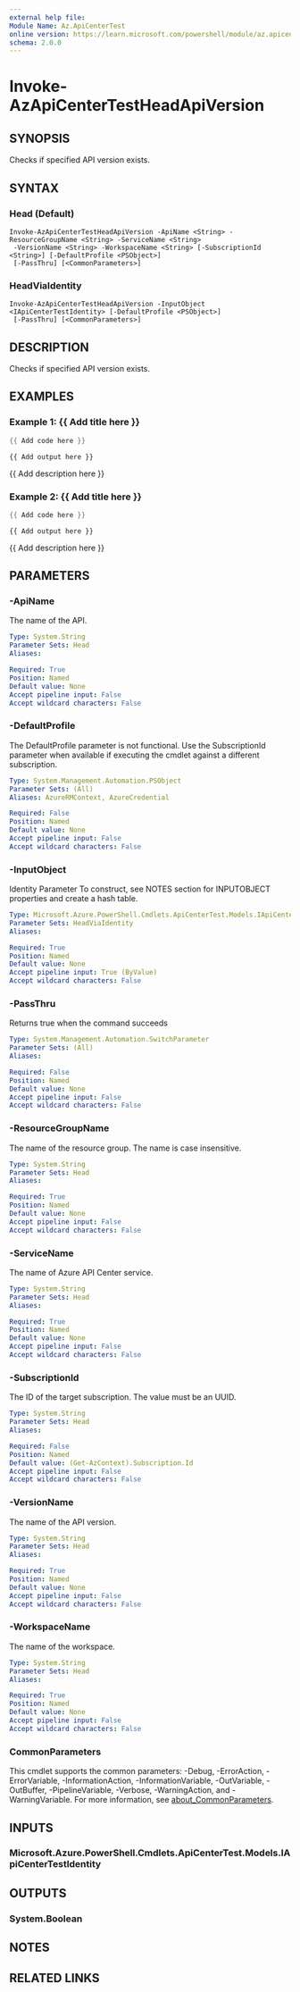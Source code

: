 ```yaml
---
external help file:
Module Name: Az.ApiCenterTest
online version: https://learn.microsoft.com/powershell/module/az.apicentertest/invoke-azapicentertestheadapiversion
schema: 2.0.0
---
```


# Invoke-AzApiCenterTestHeadApiVersion

## SYNOPSIS
Checks if specified API version exists.

## SYNTAX

### Head (Default)
```
Invoke-AzApiCenterTestHeadApiVersion -ApiName <String> -ResourceGroupName <String> -ServiceName <String>
 -VersionName <String> -WorkspaceName <String> [-SubscriptionId <String>] [-DefaultProfile <PSObject>]
 [-PassThru] [<CommonParameters>]
```

### HeadViaIdentity
```
Invoke-AzApiCenterTestHeadApiVersion -InputObject <IApiCenterTestIdentity> [-DefaultProfile <PSObject>]
 [-PassThru] [<CommonParameters>]
```

## DESCRIPTION
Checks if specified API version exists.

## EXAMPLES

### Example 1: {{ Add title here }}
```powershell
{{ Add code here }}
```

```output
{{ Add output here }}
```

{{ Add description here }}

### Example 2: {{ Add title here }}
```powershell
{{ Add code here }}
```

```output
{{ Add output here }}
```

{{ Add description here }}

## PARAMETERS

### -ApiName
The name of the API.

```yaml
Type: System.String
Parameter Sets: Head
Aliases:

Required: True
Position: Named
Default value: None
Accept pipeline input: False
Accept wildcard characters: False
```

### -DefaultProfile
The DefaultProfile parameter is not functional.
Use the SubscriptionId parameter when available if executing the cmdlet against a different subscription.

```yaml
Type: System.Management.Automation.PSObject
Parameter Sets: (All)
Aliases: AzureRMContext, AzureCredential

Required: False
Position: Named
Default value: None
Accept pipeline input: False
Accept wildcard characters: False
```

### -InputObject
Identity Parameter
To construct, see NOTES section for INPUTOBJECT properties and create a hash table.

```yaml
Type: Microsoft.Azure.PowerShell.Cmdlets.ApiCenterTest.Models.IApiCenterTestIdentity
Parameter Sets: HeadViaIdentity
Aliases:

Required: True
Position: Named
Default value: None
Accept pipeline input: True (ByValue)
Accept wildcard characters: False
```

### -PassThru
Returns true when the command succeeds

```yaml
Type: System.Management.Automation.SwitchParameter
Parameter Sets: (All)
Aliases:

Required: False
Position: Named
Default value: None
Accept pipeline input: False
Accept wildcard characters: False
```

### -ResourceGroupName
The name of the resource group.
The name is case insensitive.

```yaml
Type: System.String
Parameter Sets: Head
Aliases:

Required: True
Position: Named
Default value: None
Accept pipeline input: False
Accept wildcard characters: False
```

### -ServiceName
The name of Azure API Center service.

```yaml
Type: System.String
Parameter Sets: Head
Aliases:

Required: True
Position: Named
Default value: None
Accept pipeline input: False
Accept wildcard characters: False
```

### -SubscriptionId
The ID of the target subscription.
The value must be an UUID.

```yaml
Type: System.String
Parameter Sets: Head
Aliases:

Required: False
Position: Named
Default value: (Get-AzContext).Subscription.Id
Accept pipeline input: False
Accept wildcard characters: False
```

### -VersionName
The name of the API version.

```yaml
Type: System.String
Parameter Sets: Head
Aliases:

Required: True
Position: Named
Default value: None
Accept pipeline input: False
Accept wildcard characters: False
```

### -WorkspaceName
The name of the workspace.

```yaml
Type: System.String
Parameter Sets: Head
Aliases:

Required: True
Position: Named
Default value: None
Accept pipeline input: False
Accept wildcard characters: False
```

### CommonParameters
This cmdlet supports the common parameters: -Debug, -ErrorAction, -ErrorVariable, -InformationAction, -InformationVariable, -OutVariable, -OutBuffer, -PipelineVariable, -Verbose, -WarningAction, and -WarningVariable. For more information, see [about_CommonParameters](http://go.microsoft.com/fwlink/?LinkID=113216).

## INPUTS

### Microsoft.Azure.PowerShell.Cmdlets.ApiCenterTest.Models.IApiCenterTestIdentity

## OUTPUTS

### System.Boolean

## NOTES

## RELATED LINKS

